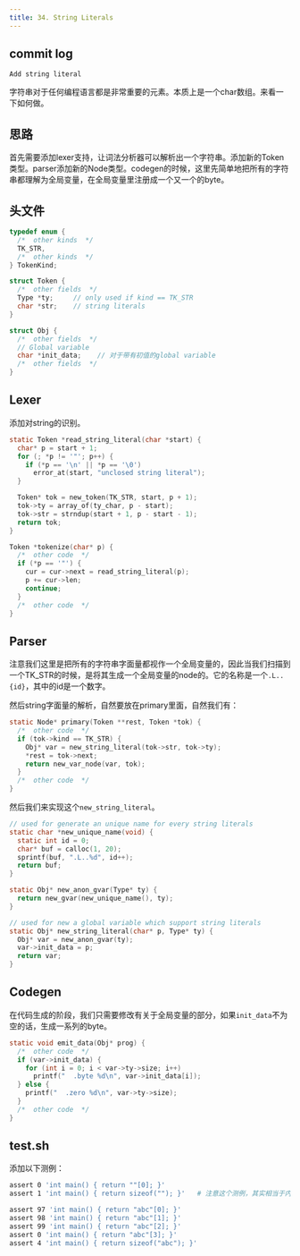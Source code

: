 ```yaml
---
title: 34. String Literals
---
```


## commit log

```plaintext
Add string literal
```

字符串对于任何编程语言都是非常重要的元素。本质上是一个char数组。来看一下如何做。

## 思路

首先需要添加lexer支持，让词法分析器可以解析出一个字符串。添加新的Token类型。parser添加新的Node类型。codegen的时候，这里先简单地把所有的字符串都理解为全局变量，在全局变量里注册成一个又一个的byte。

## 头文件

```c
typedef enum {
  /*  other kinds  */
  TK_STR,
  /*  other kinds  */
} TokenKind;

struct Token {
  /*  other fields  */
  Type *ty;     // only used if kind == TK_STR
  char *str;    // string literals
}

struct Obj {
  /*  other fields  */
  // Global variable
  char *init_data;    // 对于带有初值的global variable
  /*  other fields  */
}
```

## Lexer

添加对string的识别。

```c
static Token *read_string_literal(char *start) {
  char* p = start + 1;
  for (; *p != '"'; p++) {
    if (*p == '\n' || *p == '\0')
      error_at(start, "unclosed string literal");
  }

  Token* tok = new_token(TK_STR, start, p + 1);
  tok->ty = array_of(ty_char, p - start);
  tok->str = strndup(start + 1, p - start - 1);
  return tok;
}

Token *tokenize(char* p) {
  /*  other code  */
  if (*p == '"') {
    cur = cur->next = read_string_literal(p);
    p += cur->len;
    continue;
  }
  /*  other code  */
}
```

## Parser

注意我们这里是把所有的字符串字面量都视作一个全局变量的，因此当我们扫描到一个TK_STR的时候，是将其生成一个全局变量的node的。它的名称是一个`.L..{id}`，其中的id是一个数字。

然后string字面量的解析，自然要放在primary里面，自然我们有：

```c
static Node* primary(Token **rest, Token *tok) {
  /*  other code  */
  if (tok->kind == TK_STR) {
    Obj* var = new_string_literal(tok->str, tok->ty);
    *rest = tok->next;
    return new_var_node(var, tok);
  }
  /*  other code  */
}
```

然后我们来实现这个`new_string_literal`。

```c
// used for generate an unique name for every string literals
static char *new_unique_name(void) {
  static int id = 0;
  char* buf = calloc(1, 20);
  sprintf(buf, ".L..%d", id++);
  return buf;
}

static Obj* new_anon_gvar(Type* ty) {
  return new_gvar(new_unique_name(), ty);
}

// used for new a global variable which support string literals
static Obj* new_string_literal(char* p, Type* ty) {
  Obj* var = new_anon_gvar(ty);
  var->init_data = p;
  return var;
}
```

## Codegen

在代码生成的阶段，我们只需要修改有关于全局变量的部分，如果`init_data`不为空的话，生成一系列的byte。

```c
static void emit_data(Obj* prog) {
  /*  other code  */
  if (var->init_data) {
    for (int i = 0; i < var->ty->size; i++)
      printf("  .byte %d\n", var->init_data[i]);
  } else {
    printf("  .zero %d\n", var->ty->size);
  }
  /*  other code  */
}
```

## test.sh

添加以下测例：

```bash
assert 0 'int main() { return ""[0]; }'
assert 1 'int main() { return sizeof(""); }'   # 注意这个测例，其实相当于内置一个\0，因此是1。

assert 97 'int main() { return "abc"[0]; }'
assert 98 'int main() { return "abc"[1]; }'
assert 99 'int main() { return "abc"[2]; }'
assert 0 'int main() { return "abc"[3]; }'
assert 4 'int main() { return sizeof("abc"); }'
```

‍

